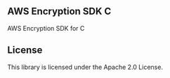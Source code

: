 ## AWS Encryption SDK C

AWS Encryption SDK for C

## License

This library is licensed under the Apache 2.0 License. 
